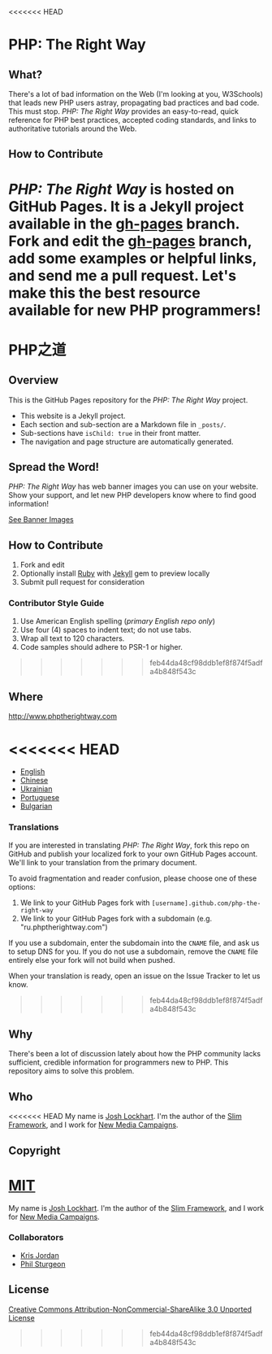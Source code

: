 <<<<<<< HEAD
# PHP: The Right Way

## What?

There's a lot of bad information on the Web (I'm looking at you, W3Schools) that leads new PHP users astray, propagating bad practices and bad code. This must stop. _PHP: The Right Way_ provides an easy-to-read, quick reference for PHP best practices, accepted coding standards, and links to authoritative tutorials around the Web.

## How to Contribute

_PHP: The Right Way_ is hosted on GitHub Pages. It is a Jekyll project available in the [gh-pages](https://github.com/codeguy/php-the-right-way/tree/gh-pages) branch. Fork and edit the [gh-pages](https://github.com/codeguy/php-the-right-way/tree/gh-pages) branch, add some examples or helpful links, and send me a pull request. Let's make this the best resource available for new PHP programmers!
=======
# PHP之道

## Overview

This is the GitHub Pages repository for the _PHP: The Right Way_ project.

* This website is a Jekyll project.
* Each section and sub-section are a Markdown file in `_posts/`.
* Sub-sections have `isChild: true` in their front matter.
* The navigation and page structure are automatically generated.

## Spread the Word!

_PHP: The Right Way_ has web banner images you can use on your website. Show your support, and let new PHP
developers know where to find good information!

[See Banner Images](http://www.phptherightway.com/banners.html)

## How to Contribute

1. Fork and edit
2. Optionally install [Ruby](https://rvm.io/rvm/install/) with [Jekyll](https://github.com/mojombo/jekyll/) gem to preview locally
3. Submit pull request for consideration

### Contributor Style Guide

1. Use American English spelling (*primary English repo only*)
2. Use four (4) spaces to indent text; do not use tabs.
3. Wrap all text to 120 characters.
4. Code samples should adhere to PSR-1 or higher.
>>>>>>> feb44da48cf98ddb1ef8f874f5adfa4b848f543c

## Where

<http://www.phptherightway.com>

<<<<<<< HEAD
=======
* [English](http://www.phptherightway.com)
* [Chinese](http://wulijun.github.com/php-the-right-way)
* [Ukrainian](http://iflista.github.com/php-the-right-way)
* [Portuguese](http://br.phptherightway.com/)
* [Bulgarian](http://bg.phptherightway.com/)

### Translations

If you are interested in translating _PHP: The Right Way_, fork this repo on GitHub and publish your localized fork to your own GitHub Pages account. We'll link to your translation from the primary document.

To avoid fragmentation and reader confusion, please choose one of these options:

1. We link to your GitHub Pages fork with `[username].github.com/php-the-right-way`
2. We link to your GitHub Pages fork with a subdomain (e.g. "ru.phptherightway.com")

If you use a subdomain, enter the subdomain into the `CNAME` file, and ask us to setup DNS for you. If you do not use a subdomain, remove the `CNAME` file entirely else your fork will not build when pushed.

When your translation is ready, open an issue on the Issue Tracker to let us know.

>>>>>>> feb44da48cf98ddb1ef8f874f5adfa4b848f543c
## Why

There's been a lot of discussion lately about how the PHP community lacks sufficient, credible information for programmers new to PHP. This repository aims to solve this problem.

## Who

<<<<<<< HEAD
My name is [Josh Lockhart](http://twitter.com/codeguy). I'm the author of the [Slim Framework](http://www.slimframework.com), and I work for [New Media Campaigns](http://www.newmediacampaigns.com).

## Copyright

[MIT](http://opensource.org/licenses/MIT)
=======
My name is [Josh Lockhart](http://twitter.com/codeguy). I'm the author of the [Slim Framework](http://www.slimframework.com/), and I work for [New Media Campaigns](http://www.newmediacampaigns.com/).

### Collaborators

* [Kris Jordan](http://krisjordan.com/)
* [Phil Sturgeon](http://philsturgeon.co.uk/)

## License

[Creative Commons Attribution-NonCommercial-ShareAlike 3.0 Unported License](http://creativecommons.org/licenses/by-nc-sa/3.0/)
>>>>>>> feb44da48cf98ddb1ef8f874f5adfa4b848f543c
